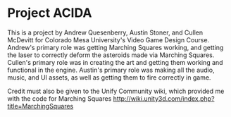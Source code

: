 Project ACIDA
================================
This is a project by Andrew Quesenberry, Austin Stoner, and Cullen McDevitt for Colorado Mesa University's Video Game Design Course.
Andrew's primary role was getting Marching Squares working, and getting the laser to correctly deform the asteroids made via Marching Squares.
Cullen's primary role was in creating the art and getting them working and functional in the engine.
Austin's primary role was making all the audio, music, and UI assets, as well as getting them to fire correctly in game.

Credit must also be given to the Unify Community wiki, which provided me with the code for Marching Squares
http://wiki.unity3d.com/index.php?title=MarchingSquares
